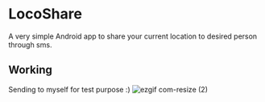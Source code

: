 # LocoShare
A very simple Android app to share your current location to desired person through sms.

## Working
Sending to myself for test purpose :)
![ezgif com-resize (2)](https://user-images.githubusercontent.com/32769719/56868938-d8c31880-6a16-11e9-9581-9cb3fb4d391b.gif)
